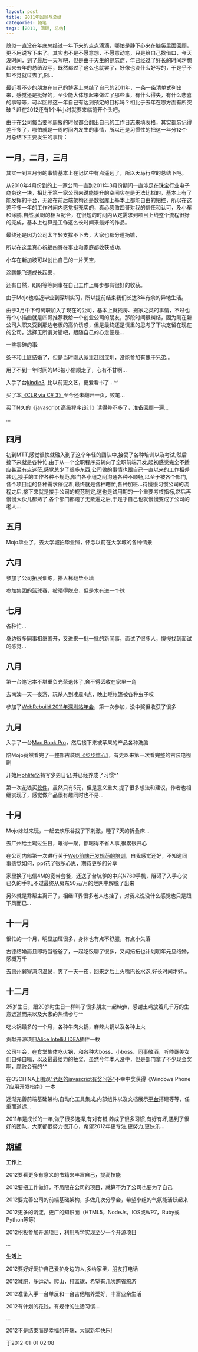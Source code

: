 ```yaml
---
layout: post
title: 2011年回顾与总结
categories: 随笔
tags: [2011, 回顾, 总结]
---
```

貌似一直没在年底总结过一年下来的点点滴滴，哪怕是静下心来在脑袋里面回顾，更不用说写下来了。其实也不是不愿意想，不愿意动笔，只是给自己找借口，今天没时间，到了最后一天写吧，但是由于天生的健忘症，年已经过了好长的时间才想起来去年的总结没写，既然都过了这么也就罢了，好像也没什么好写的，于是乎不知不觉就过去了,囧...

最近看不少的朋友在自己的博客上总结了自己的2011年，一条一条清单式列出来，感觉还是挺好的，至少能大体想起来做过了那些事，有什么得失，有什么悲喜的事等等，可以回顾这一年自己有达到预定的目标吗？相比于去年在哪方面有所突破？赶在2012还有1个半小时就要来临前开个头吧。

由于在公司每当要写周报的时候都会翻出自己的工作日志来填表格，其实都忘记得差不多了，哪怕就是一周时间内发生的事情，所以还是习惯性的把这一年分12个月总结下主要发生的事情：

## 一月，二月，三月 ##

其实一到三月份的事情基本上在记忆中有点遥远了，所以天马行空的总结下吧。

从2010年4月份到的上一家公司一直到2011年3月份期间一直涉足在珠宝行业电子商务这一块，相比于第一家公司来说能提升的空间实在是无法比拟的，基本上有了能发挥的平台，无论在前后端架构还是数据库上基本上都能自由的把控，所以在这差不多一年的工作时间内感觉挺充实的，真心感激四哥对我的信任和认可，及小车和涂鹏,自然,黄盼的相互配合，在很短的时间内从定需求到项目上线整个流程很好的完成，基本上也算是工作这么长时间来最好的作品。

最终还是因为公司太年轻支撑不下去，大家也都分道扬镳，

所以在这里真心祝福四哥在事业和家庭都收获成功，

小车在新加坡可以创出自己的一片天空，

涂鹏能飞速成长起来，

还有自然，盼盼等等同事在自己工作上每步都有很好的收获。

由于Mojo也临近毕业到深圳实习，所以提前结束我们长达3年有余的异地生活。

由于3月中下旬离职加入了现在的公司，基本上就找房、搬家之类的事情，不过也有个小插曲就是四哥推荐我给一个创业公司的朋友，那段时间很纠结，因为刚在新公司入职又受到那边老板的高价诱惑，但是最终还是慎重的思考了下决定留在现在的公司，选择无所谓对错吧，跟随自己的心走便是...

一些零碎的事:

条子和土匪结婚了，但是当时刚从家里赶回深圳，没能参加有愧于兄弟...

用了不到一年时间的M8被小偷顺走了，心有不甘啊...

入手了台[kindle3](http://www.amazon.cn/s/ref=nb_sb_noss_1?__mk_zh_CN=%E4%BA%9A%E9%A9%AC%E9%80%8A%E7%BD%91%E7%AB%99&url=search-alias%3Daps&field-keywords=kindle), 比以前更文艺，更爱看书了...^^

买了本[《CLR via C# 3》](http://www.amazon.cn/CLR-via-C-%E7%91%9E%E5%A5%87%E7%89%B9/dp/B00426BTTY/)至今还未翻开一页，败笔...

买了N久的《javascript 高级程序设计》读得差不多了，准备回顾一遍...

...

## 四月 ##

初到MTT,感觉很快就融入到了这个年轻的团队中,接受了各种培训以及考试,然后接下来就是各种忙,由于从一个全职程序员转向了全职前端开发,起初感觉完全不适应甚至有点迷茫,感觉总少了很多东西,公司做的事情也跟自己一直以来的工作相差甚远,接手的工作各种不规范,部门各小组之间沟通各种不顺畅,以至于被各个部门,各个项目组的各种需求催促着,最终就是各种瞎忙,各种加班...待慢慢习惯公司的流程之后,接下来就是接手公司的规范制定,这也是试用期的一个重要考核指标,然后再慢慢大伙儿都熟了,各个部门都跑了无数遍之后,于是乎自己也就慢慢变成了公司的老人...

## 五月 ##

Mojo毕业了，去大学城拍毕业照，怀念以前在大学城的各种情景

## 六月 ##

参加了公司拓展训练，搭人梯翻毕业墙

参加集团的篮球赛，被晒得脱皮，但是木有进一个球

## 七月 ##

各种忙...

身边很多同事相继离开，又进来一批一批的新同事，面试了很多人，慢慢找到面试的感觉...

## 八月 ##

第一台笔记本不堪重负光荣退休了,舍不得丢收在家里一角 

去南澳一天一夜游，玩杀人到凌晨4点，晚上睡帐篷被各种虫子咬

参加了[WebRebuild 2011年深圳站年会](http://webrebuild.org/2011/shenzhen/)，第一次参加，没中奖但收获了很多

## 九月 ##

入手了一台[Mac Book Pro](http://www.apple.com/environment/reports/docs/MacBook-Pro-13-inch-Environmental-Report-Feb2011.pdf)，然后接下来被苹果的产品各种洗脑

陪Mojo竟然看完了一整部古装剧[《步步惊心》](http://www.youku.com/show_page/id_z1fac8dde01a311e097c0.html)，有史以来第一次看完整的古装电视剧

开始用[ohlife](http://ohlife.com/)坚持写少男日记,并已经养成了习惯^^

第一次花钱买[软件](http://getf5.com/)，虽然只有5元，但是意义重大,提了很多想法和建议，作者也相继实现了，感觉做产品很有趣同时也不易...

## 十月 ##

Mojo妹过来玩，一起去欢乐谷找了下刺激，睡了7天的折叠床...

去广州给土鸡过生日，难得一聚，都喝得不省人事,很累很开心

在公司内部第一次进行关于[Web前端开发规范的培训](https://speakerdeck.com/and1coder/webqian-duan-kai-fa-gui-fan)，自我感觉还好，不知道同事感觉如何，ppt花了很多心思，期待更多的分享

家里换了电信4M的宽带套餐，还送了台坑爹的中兴N760手机，阻碍了入手心仪已久的手机,不过最终从房东50元/月的烂网中解脱了出来

另外就是乔帮主离开了，相继IT界很多老人也挂了，对我来说没什么感觉也只是跟下风而已...

## 十一月 ##

很忙的一个月，明显加班很多，身体也有点不舒服，有点小失落

古德结婚而且即将当爸爸了，一起吃饭聊了很多，又闻拓拓也计划明年元旦结婚，感概万千

去[惠州巽寮湾](http://www.mafengwo.cn/travel-scenic-spot/mafengwo/18381.html)泡温泉，爽了一天一夜，回来之后上火嘴巴长水泡,好长时间才好...

## 十二月 ##

25岁生日，跟20岁时生日一样叫了很多朋友一起high，感谢土鸡放着几千万的生意远道而来以及大家的热情参与^^

吃火锅最多的一个月，各种牛肉火锅，麻辣火锅以及各种上火

贡献开源项目[Alice IntelliJ IDEA](https://github.com/sofish/Alice/tree/master/plugins/IntelliJ_IDEA)插件一枚

公司年会，在食堂集体吃火锅，和各种大boss、小boss、同事敬酒，听帅哥美女们自弹自唱，以及最最给力的抽奖，虽然今年本人没中，但是部门拿了不少现金奖啊，腐败会有的^^

在OSCHINA上围观["老赵的javascript有奖问答"](http://www.oschina.net/question/28_34002)不幸中奖获得《Windows Phone 7应用开发指南》一本

逐渐完善前端基础架构,自动化工具集成,内部组件以及文档展示[平台](http://samgui.com/works/mui/)搭建等等，任重而道远...

2011年是成长的一年,做了很多选择,有对有错,养成了很多习惯,有好有坏,遇到了很好的团队，大家都很努力很开心，希望2012年更专注,更努力,更快乐...

## 期望 ##

**工作上**

2012要看更多有意义的书籍来丰富自己，提高技能

2012要把工作做好，不局限在公司的项目，就算不为了公司也要为了自己

2012要完善公司的前端基础架构，多做几次分享会，希望小组的气氛能活跃起来

2012更多的沉淀，更广的知识面（HTML5，NodeJs，IOS或WP7，Ruby或Python等等）

2012积极参加开源项目，利用所学实现至少一个开源项目

...

**生活上**

2012要好好爱护自己爱护身边的人,多给家里，朋友打电话

2012减肥，多运动，爬山，打篮球，希望有几次跨省旅游

2012准备入手一台单反和一台吉他培养爱好，丰富业余生活

2012有计划的花钱，有规律的生活习惯...

...

2012不是结束而是幸福的开端，大家新年快乐!

于2012-01-01 02:08